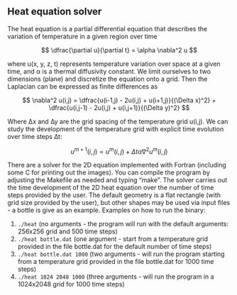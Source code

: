 ## Heat equation solver

The heat equation is a partial differential equation that describes
the variation of temperature in a given region over time

$$
\dfrac{\partial u}{\partial t} = \alpha \nabla^2 u
$$

where u(x, y, z, t) represents temperature variation over space at a
given time, and α is a thermal diffusivity constant.  We limit
ourselves to two dimensions (plane) and discretize the equation onto a
grid.  Then the Laplacian can be expressed as finite differences as

$$
\nabla^2 u(i,j) = \dfrac{u(i-1,j) - 2u(i,j) + u(i+1,j)}{(\Delta x)^2} + \dfrac{u(i,j-1) - 2u(i,j) + u(i,j+1)}{(\Delta y)^2}
$$

Where ∆x and ∆y are the grid spacing of the temperature grid
u(i,j). We can study the development of the temperature grid with
explicit time evolution over time steps ∆t:

$$
u^{m+1}(i,j) = u^m(i,j)+\Delta t\alpha \nabla^2 u^m(i,j)
$$

There are a solver for the 2D equation implemented with Fortran
(including some C for printing out the images). You can compile the
program by adjusting the Makefile as needed and typing “make”.  The
solver carries out the time development of the 2D heat equation over
the number of time steps provided by the user. The default geometry is
a flat rectangle (with grid size provided by the user), but other
shapes may be used via input files - a bottle is give as an
example. Examples on how to run the binary:

1. `./heat` (no arguments - the program will run with the default
arguments: 256x256 grid and 500 time steps)
2. `./heat bottle.dat` (one argument - start from a temperature grid
provided in the file bottle.dat for the default number of time steps)
3. `./heat bottle.dat 1000` (two arguments - will run the program
starting from a temperature grid provided in the file bottle.dat for
1000 time steps)
4. `./heat 1024 2048 1000` (three arguments - will run the program in
a 1024x2048 grid for 1000 time steps)
